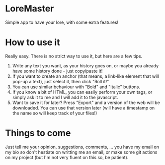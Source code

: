 # LoreMaster
Simple app to have your lore, with some extra features!

# How to use it
Really easy. There is no strict way to use it, but here are a few tips.

1. Write any text you want, as your history goes on, or maybe you already have some history done - just copy/paste it!
2. If you want to create an anchor (that means, a link-like element that will pop-up a text), just select it, then click "Roll it!"
3. You can use similar behaviour with "Bold" and "Italic" buttons.
4. If you know a bit of HTML, you can easily perform your own tags, or simply ask it to me and I will add it to the javascript.
5. Want to save it for later? Press "Export" and a version of the web will be downloaded. You can use that version later (will have a timestamp on the name so will keep track of your files!)

# Things to come

Just tell me your opinion, suggestions, comments, ... you have my email on my bio so don't hestiate on writting me an email, or make some git actions on my project (but I'm not very fluent on this so, be patient).
